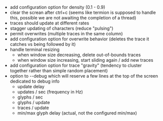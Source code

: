 - add configuration option for density (0.1 - 0.9)
- clear the screan after ctrl+c (seems like termion is supposed to handle this, possible we are not awaiting the completion of a thread)
- traces should update at different rates
- stagger updating of characters (reduce "pulsing")
- permit overwrites (multiple traces in the same column)
- add configuration option for overwrite behavior (deletes the trace it catches vs being followed by it)
- handle terminal resizing
  - when window size decreasing, delete out-of-bounds traces
  - when window size increasing, start sliding again / add new traces
- add configuration option for trace "gravity" (tendency to cluster together rather than simple random placement)
- option to --debug which will reserve a few lines at the top of the screen dedicated to debug info
  - update delay
  - updates / sec (frequency in Hz)
  - glyphs / sec
  - glyphs / update
  - traces / update
  - min/max glyph delay (actual, not the configured min/max)